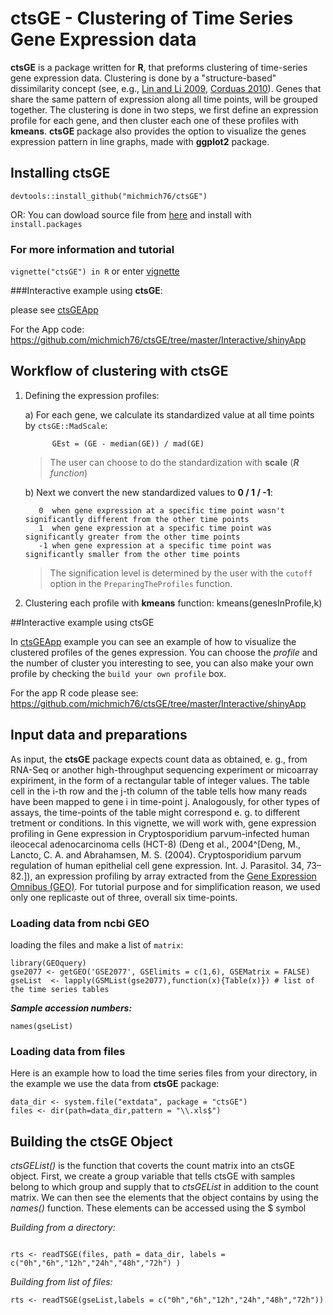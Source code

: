 # ctsGE - Clustering of Time Series Gene Expression data

 **ctsGE** is a package written for **R**, that preforms clustering of time-series gene expression data.
 Clustering is done by a "structure-based" dissimilarity concept (see, e.g., [Lin and Li 2009](http://dl.acm.org/citation.cfm?id=1561679), [Corduas 2010](http://link.springer.com/chapter/10.1007/978-3-642-03739-9_40)).
 Genes that share the same pattern of expression along all time points, will be grouped together.
 The clustering is done in two steps, we first define an expression profile for each gene, and then cluster each one of these profiles with **kmeans**.
 **ctsGE** package also provides the option to visualize the genes expression pattern in line graphs, made with **ggplot2** package.

## Installing ctsGE
```{r,eval=FALSE,warning=FALSE,message=FALSE}
devtools::install_github("michmich76/ctsGE")
```
OR:
You can dowload source file from [here](https://github.com/michmich76/ctsGE/tree/master/source) and install with `install.packages`
### For more information and tutorial

`vignette("ctsGE") in R` or enter [vignette](https://htmlpreview.github.io/?https://github.com/michmich76/ctsGE/blob/master/inst/doc/ctsGE.html)


###Interactive example using **ctsGE**:

please see [ctsGEApp](https://michalsharabi.shinyapps.io/ctsGEApp/)

For the App code: https://github.com/michmich76/ctsGE/tree/master/Interactive/shinyApp

## Workflow of clustering with ctsGE
1. Defining the expression profiles:

    a) For each gene, we calculate its standardized value at all time points by `ctsGE::MadScale`:
             
             GEst = (GE - median(GE)) / mad(GE)  
          
      >The user can choose to do the standardization with **scale** (***R*** *function*)  
    
    b) Next we convert the new standardized values to **0 / 1 / -1**:  
          
          0  when gene expression at a specific time point wasn't significantly different from the other time points
          1  when gene expression at a specific time point was significantly greater from the other time points
          -1 when gene expression at a specific time point was significantly smaller from the other time points  
     
     
      > The signification level is determined by the user with the `cutoff` option in the `PreparingTheProfiles` function.

2. Clustering each profile with **kmeans** function: kmeans(genesInProfile,k)


##Interactive example using ctsGE

In [ctsGEApp](https://michalsharabi.shinyapps.io/ctsGEApp/) example you can see an example of how to visualize the clustered profiles of the genes expression. You can choose the *profile* and the number of cluster you interesting to see, you can also make your own profile by checking the `build your own profile` box.

For the app R code please see: https://github.com/michmich76/ctsGE/tree/master/Interactive/shinyApp



## Input data and preparations
As input, the **ctsGE** package expects count data as obtained, e. g., from RNA-Seq or another high-throughput
sequencing experiment or micoarray expiriment, in the form of a rectangular table of integer values. The table cell in the
i-th row and the j-th column of the table tells how many reads have been mapped to gene i in time-point j. Analogously, for other types of assays, the time-points of the table might correspond e. g. to different tretment or conditions. In this vignette, we will work with, gene expression profiling in Gene expression in Cryptosporidium parvum-infected human ileocecal adenocarcinoma cells (HCT-8) (Deng et al., 2004^[Deng, M., Lancto, C. A. and Abrahamsen, M. S. (2004). Cryptosporidium parvum regulation of human epithelial cell gene expression. Int. J. Parasitol. 34, 73–82.]), an expression profiling by array extracted from the [Gene Expression Omnibus (GEO)](http://www.ncbi.nlm.nih.gov/geo/query/acc.cgi?acc=GSE2077). For tutorial purpose and for simplification reason, we used only one replicaste out of three, overall six time-points.

### Loading data from ncbi GEO 

loading the files and make a list of `matrix`:
```{r,message=FALSE, warning=FALSE}
library(GEOquery)
gse2077 <- getGEO('GSE2077', GSElimits = c(1,6), GSEMatrix = FALSE) 
gseList  <- lapply(GSMList(gse2077),function(x){Table(x)}) # list of the time series tables
```

***Sample accession numbers:***

```{r,message=FALSE, warning=FALSE}
names(gseList)
```

### Loading data from files
Here is an example how to load the time series files from your directory, in the example we use the data from **ctsGE** package:
```{r, message=FALSE,warning=FALSE}
data_dir <- system.file("extdata", package = "ctsGE")
files <- dir(path=data_dir,pattern = "\\.xls$")

```

##  Building the ctsGE Object  
*ctsGEList()* is the function that coverts the count matrix into an ctsGE object. First, we create a group variable that tells ctsGE with samples belong to which group and supply that to *ctsGEList* in addition to the count matrix. We can then see the elements that the object contains by using the *names()* function. These elements can be accessed using the $ symbol

*Building from a directory:*
```{r,message=FALSE,warning=FALSE}

rts <- readTSGE(files, path = data_dir, labels = c("0h","6h","12h","24h","48h","72h") )
```
*Building from list of files:*
```{r,message=FALSE,warning=FALSE }
rts <- readTSGE(gseList,labels = c("0h","6h","12h","24h","48h","72h")) 
```


